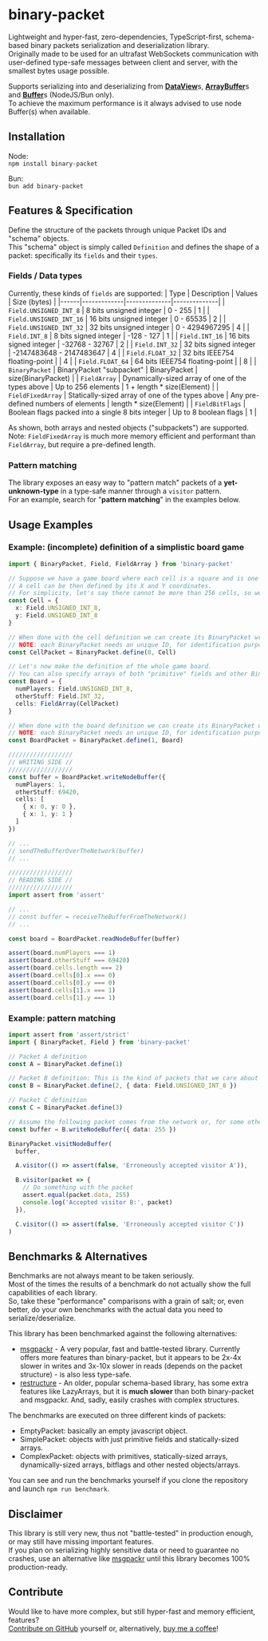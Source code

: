 # binary-packet

Lightweight and hyper-fast, zero-dependencies, TypeScript-first, schema-based binary packets serialization and deserialization library. \
Originally made to be used for an ultrafast WebSockets communication with user-defined type-safe messages between client and server, with the smallest bytes usage possible.

Supports serializing into and deserializing from [**DataView**](https://developer.mozilla.org/en-US/docs/Web/JavaScript/Reference/Global_Objects/DataView)s, [**ArrayBuffer**](https://developer.mozilla.org/en-US/docs/Web/JavaScript/Reference/Global_Objects/ArrayBuffer)s and [**Buffer**](https://nodejs.org/api/buffer.html#buffer)s (NodeJS/Bun only). \
To achieve the maximum performance is it always advised to use node Buffer(s) when available.

## Installation

Node: \
`npm install binary-packet`

Bun: \
`bun add binary-packet`

## Features & Specification

Define the structure of the packets through unique Packet IDs and "schema" objects. \
This "schema" object is simply called `Definition` and defines the shape of a packet: specifically its `fields` and their `types`.

### Fields / Data types

Currently, these kinds of `fields` are supported:
| Type | Description | Values | Size (bytes) |
|------|-------------|--------------|--------------|
| `Field.UNSIGNED_INT_8` | 8 bits unsigned integer | 0 - 255 | 1 |
| `Field.UNSIGNED_INT_16` | 16 bits unsigned integer | 0 - 65535 | 2 |
| `Field.UNSIGNED_INT_32` | 32 bits unsigned integer | 0 - 4294967295 | 4 |
| `Field.INT_8` | 8 bits signed integer | -128 - 127 | 1 |
| `Field.INT_16` | 16 bits signed integer | -32768 - 32767 | 2 |
| `Field.INT_32` | 32 bits signed integer | -2147483648 - 2147483647 | 4 |
| `Field.FLOAT_32` | 32 bits IEEE754 floating-point | | 4 |
| `Field.FLOAT_64` | 64 bits IEEE754 floating-point | | 8 |
| `BinaryPacket` | BinaryPacket "subpacket" | BinaryPacket | size(BinaryPacket) |
| `FieldArray` | Dynamically-sized array of one of the types above | Up to 256 elements | 1 + length \* size(Element) |
| `FieldFixedArray` | Statically-sized array of one of the types above | Any pre-defined numbers of elements | length \* size(Element) |
| `FieldBitFlags` | Boolean flags packed into a single 8 bits integer | Up to 8 boolean flags | 1 |

As shown, both arrays and nested objects ("subpackets") are supported. \
Note: `FieldFixedArray` is much more memory efficient and performant than `FieldArray`, but require a pre-defined length.

### Pattern matching

The library exposes an easy way to "pattern match" packets of a **yet-unknown-type** in a type-safe manner through a `visitor` pattern. \
For an example, search for "**pattern matching**" in the examples below.

## Usage Examples

### Example: (incomplete) definition of a simplistic board game

```typescript
import { BinaryPacket, Field, FieldArray } from 'binary-packet'

// Suppose we have a game board where each cell is a square and is one unit big.
// A cell can be then defined by its X and Y coordinates.
// For simplicity, let's say there cannot be more than 256 cells, so we can use 8 bits for each coordinate.
const Cell = {
  x: Field.UNSIGNED_INT_8,
  y: Field.UNSIGNED_INT_8
}

// When done with the cell definition we can create its BinaryPacket writer/reader.
// NOTE: each BinaryPacket needs an unique ID, for identification purposes and error checking.
const CellPacket = BinaryPacket.define(0, Cell)

// Let's now make the definition of the whole game board.
// You can also specify arrays of both "primitive" fields and other BinaryPackets.
const Board = {
  numPlayers: Field.UNSIGNED_INT_8,
  otherStuff: Field.INT_32,
  cells: FieldArray(CellPacket)
}

// When done with the board definition we can create its BinaryPacket writer/reader.
// NOTE: each BinaryPacket needs an unique ID, for identification purposes and error checking.
const BoardPacket = BinaryPacket.define(1, Board)

//////////////////
// WRITING SIDE //
//////////////////
const buffer = BoardPacket.writeNodeBuffer({
  numPlayers: 1,
  otherStuff: 69420,
  cells: [
    { x: 0, y: 0 },
    { x: 1, y: 1 }
  ]
})

// ...
// sendTheBufferOverTheNetwork(buffer)
// ...

//////////////////
// READING SIDE //
//////////////////
import assert from 'assert'

// ...
// const buffer = receiveTheBufferFromTheNetwork()
// ...

const board = BoardPacket.readNodeBuffer(buffer)

assert(board.numPlayers === 1)
assert(board.otherStuff === 69420)
assert(board.cells.length === 2)
assert(board.cells[0].x === 0)
assert(board.cells[0].y === 0)
assert(board.cells[1].x === 1)
assert(board.cells[1].y === 1)
```

### Example: pattern matching

```typescript
import assert from 'assert/strict'
import { BinaryPacket, Field } from 'binary-packet'

// Packet A definition
const A = BinaryPacket.define(1)

// Packet B definition: This is the kind of packets that we care about in this example!
const B = BinaryPacket.define(2, { data: Field.UNSIGNED_INT_8 })

// Packet C definition
const C = BinaryPacket.define(3)

// Assume the following packet comes from the network or, for some other reason, is a buffer we do not know anything about.
const buffer = B.writeNodeBuffer({ data: 255 })

BinaryPacket.visitNodeBuffer(
  buffer,

  A.visitor(() => assert(false, 'Erroneously accepted visitor A')),

  B.visitor(packet => {
    // Do something with the packet
    assert.equal(packet.data, 255)
    console.log('Accepted visitor B:', packet)
  }),

  C.visitor(() => assert(false, 'Erroneously accepted visitor C'))
)
```

## Benchmarks & Alternatives

Benchmarks are not always meant to be taken seriously. \
Most of the times the results of a benchmark do not actually show the full capabilities of each library. \
So, take these "performance" comparisons with a grain of salt; or, even better, do your own benchmarks with the actual data you need to serialize/deserialize.

This library has been benchmarked against the following alternatives:

- [msgpackr](https://www.npmjs.com/package/msgpackr) - A very popular, fast and battle-tested library. Currently offers more features than binary-packet, but it appears to be 2x-4x slower in writes and 3x-10x slower in reads (depends on the packet structure) - is also less type-safe.
- [restructure](https://www.npmjs.com/package/restructure) - An older, popular schema-based library, has some extra features like LazyArrays, but it is **much slower** than both binary-packet and msgpackr. And, sadly, easily crashes with complex structures.

The benchmarks are executed on three different kinds of packets:

- EmptyPacket: basically an empty javascript object.
- SimplePacket: objects with just primitive fields and statically-sized arrays.
- ComplexPacket: objects with primitives, statically-sized arrays, dynamically-sized arrays, bitflags and other nested objects/arrays.

You can see and run the benchmarks yourself if you clone the repository and launch `npm run benchmark`.

## Disclaimer

This library is still very new, thus not "battle-tested" in production enough, or may still have missing important features. \
If you plan on serializing highly sensitive data or need to guarantee no crashes, use an alternative like [msgpackr](https://www.npmjs.com/package/msgpackr) until this library becomes 100% production-ready.

## Contribute

Would like to have more complex, but still hyper-fast and memory efficient, features? \
[Contribute on GitHub](https://github.com/silence-cloud-com/binary-packet) yourself or, alternatively, [buy me a coffee](https://buymeacoffee.com/silence.cloud)!
